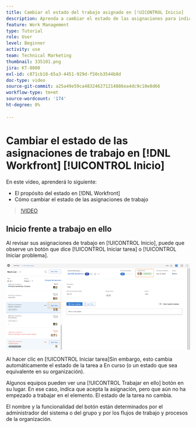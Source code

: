 ```yaml
---
title: Cambiar el estado del trabajo asignado en [!UICONTROL Inicio]
description: Aprenda a cambiar el estado de las asignaciones para indicar que el trabajo está en curso desde el [!UICONTROL Inicio] página. Comprender por qué el estado es importante en [!DNL  Workfront].
feature: Work Management
type: Tutorial
role: User
level: Beginner
activity: use
team: Technical Marketing
thumbnail: 335101.png
jira: KT-8800
exl-id: c871cb18-65a3-4451-929d-f50cb3544b8d
doc-type: video
source-git-commit: a25a49e59ca483246271214886ea4dc9c10e8d66
workflow-type: tm+mt
source-wordcount: '174'
ht-degree: 0%

---
```


# Cambiar el estado de las asignaciones de trabajo en [!DNL Workfront] [!UICONTROL Inicio]

En este vídeo, aprenderá lo siguiente:

* El propósito del estado en [!DNL  Workfront]
* Cómo cambiar el estado de las asignaciones de trabajo

>[!VIDEO](https://video.tv.adobe.com/v/335101/?quality=12&learn=on)

## Inicio frente a trabajo en ello

Al revisar sus asignaciones de trabajo en [!UICONTROL Inicio], puede que observe un botón que dice [!UICONTROL Iniciar tarea] o [!UICONTROL Iniciar problema].

![[!DNL Workfront] [!UICONTROL Inicio] página donde dice el botón [!UICONTROL Iniciar tarea].](assets/worker-fundamentals-1.png)

Al hacer clic en [!UICONTROL Iniciar tarea]Sin embargo, esto cambia automáticamente el estado de la tarea a En curso (o un estado que sea equivalente en su organización).

Algunos equipos pueden ver una [!UICONTROL Trabajar en ello] botón en su lugar. En ese caso, indica que acepta la asignación, pero que aún no ha empezado a trabajar en el elemento. El estado de la tarea no cambia.

El nombre y la funcionalidad del botón están determinados por el administrador del sistema o del grupo y por los flujos de trabajo y procesos de la organización.

<!---
learn more URLs
--->
